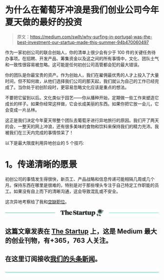 # 为什么在葡萄牙冲浪是我们创业公司今年夏天做的最好的投资

> 原文：<https://medium.com/swlh/why-surfing-in-portugal-was-the-best-investment-our-startup-made-this-summer-94b470060497>

作为一家初创公司的联合创始人，你的清单上很少会有少于 100 件的关键任务待办事项。在招聘、开发产品、筹集资金以及这之间的所有事情中，文化、团队士气和一致性很容易被忽略。这可能是任何初创公司高管都会犯的最大错误。

你的团队是你最宝贵的资产。作为创始人，我们在雇佣最优秀的人才上投入了大量时间，但不知何故，从他们选择我们公司的那天起，我们就认为自己的工作已经完成了。当你处于初创阶段时，更容易忽略文化应该是重点的想法。

不要把它留到以后。文化类似于园艺——你从播种开始，定期做一些工作来塑造它成长的样子。如果你经常这样做，它会长成美丽的东西。如果你把它放一会儿，它会变成一片丛林。

这正是我们决定今年夏天带整个团队去葡萄牙进行异地旅行的原因。我们开了两天的会，一整天的网上冲浪，还有很多美味的食物和饮料来保持我们的精力充沛。我被我们在三天内完成的事情惊呆了！

以下是最大限度利用异地创业的 5 个技巧:

# **1。传递清晰的愿景**

初创公司的事情发生得很快，新员工、产品战略和信息传递可能相隔几周或几个月。保持东西在哪里是很难的，特别是对于那些埋头专注于自己特定工作职能的员工。如果没有自上而下的清晰沟通，这会导致混乱或不安全。

这次异地考察给了我和[空缺职位](https://medium.com/u/5571443f5321#careers)。

[![](img/308a8d84fb9b2fab43d66c117fcc4bb4.png)](https://medium.com/swlh)

## 这篇文章发表在 [The Startup](https://medium.com/swlh) 上，这是 Medium 最大的创业刊物，有+365，763 人关注。

## 在这里订阅接收[我们的头条新闻](http://growthsupply.com/the-startup-newsletter/)。

[![](img/b0164736ea17a63403e660de5dedf91a.png)](https://medium.com/swlh)